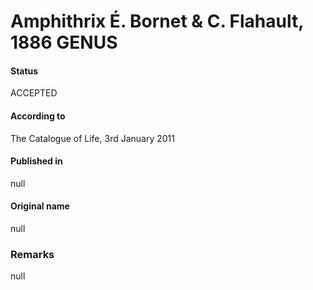 Amphithrix É. Bornet & C. Flahault, 1886 GENUS
=======

#### Status
ACCEPTED

#### According to
The Catalogue of Life, 3rd January 2011

#### Published in
null

#### Original name
null

### Remarks
null